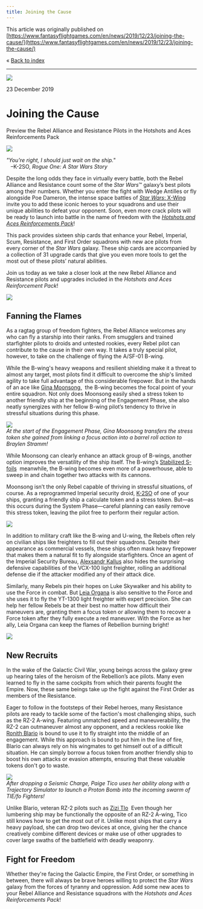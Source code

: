 ```yaml
---
title: Joining the Cause
---
```


This article was originally published on [https://www.fantasyflightgames.com/en/news/2019/12/23/joining-the-cause/](https://www.fantasyflightgames.com/en/news/2019/12/23/joining-the-cause/)

&laquo; [Back to index](../index.md)

---

![](abebcefabe9eaa5738956c9a2ca68a94.png)

23 December 2019

Joining the Cause
=================

Preview the Rebel Alliance and Resistance Pilots in the Hotshots and Aces Reinforcements Pack

![](f818f5be3d12ab0af3114e72aa219f11.png)

_"You're right, I should just wait on the ship."_  
   –K-2SO, _Rogue One: A Star Wars Story_

Despite the long odds they face in virtually every battle, both the Rebel Alliance and Resistance count some of the _Star Wars_™ galaxy’s best pilots among their numbers. Whether you enter the fight with Wedge Antilles or fly alongside Poe Dameron, the intense space battles of [_Star Wars_: X-Wing](https://www.fantasyflightgames.com/en/products/x-wing-second-edition/) invite you to add these iconic heroes to your squadrons and use their unique abilities to defeat your opponent. Soon, even more crack pilots will be ready to launch into battle in the name of freedom with the _[Hotshots and Aces Reinforcements Pack](https://www.fantasyflightgames.com/en/products/x-wing-second-edition/products/hotshots-and-aces-reinforcements-pack/)_!  

This pack provides sixteen ship cards that enhance your Rebel, Imperial, Scum, Resistance, and First Order squadrons with new ace pilots from every corner of the _Star Wars_ galaxy. These ship cards are accompanied by a collection of 31 upgrade cards that give you even more tools to get the most out of these pilots’ natural abilities.

Join us today as we take a closer look at the new Rebel Alliance and Resistance pilots and upgrades included in the _Hotshots and Aces Reinforcement Pack_!

![](afb5aedc5d52b16f56d5639688818b40.png)

Fanning the Flames
------------------

As a ragtag group of freedom fighters, the Rebel Alliance welcomes any who can fly a starship into their ranks. From smugglers and trained starfighter pilots to droids and untested rookies, every Rebel pilot can contribute to the cause in their own way. It takes a truly special pilot, however, to take on the challenge of flying the A/SF-01 B-wing. 

While the B-wing's heavy weapons and resilient shielding make it a threat to almost any target, most pilots find it difficult to overcome the ship's limited agility to take full advantage of this considerable firepower. But in the hands of an ace like [Gina Moonsong,](11b612661bf72fcbaadbddc03d6e26f8.png)  the B-wing becomes the focal point of your entire squadron. Not only does Moonsong easily shed a stress token to another friendly ship at the beginning of the Engagement Phase, she also neatly synergizes with her fellow B-wing pilot’s tendency to thrive in stressful situations during this phase.

![](386fbeea5fb6759fd53c6cc61050d316.jpg)  
_At the start of the Engagement Phase, Gina Moonsong transfers the stress token she gained from linking a focus action into a barrel roll action to Braylen Stramm!_

While Moonsong can clearly enhance an attack group of B-wings, another option improves the versatility of the ship itself. The B-wing’s [Stabilized S-foils](3cf4b8a3eb7187659333a04c15003e28.png)  meanwhile, the B-wing becomes even more of a powerhouse, able to sweep in and chain together two attacks with its cannons.

Moonsong isn’t the only Rebel capable of thriving in stressful situations, of course. As a reprogrammed Imperial security droid, [K-2SO](1f926b80f452a538981914124aca4d97.png) of one of your ships, granting a friendly ship a calculate token and a stress token. But—as this occurs during the System Phase—careful planning can easily remove this stress token, leaving the pilot free to perform their regular action.

![](6a9ef5727fee72a3da6bad56e6b40088.png)

In addition to military craft like the B-wing and U-wing, the Rebels often rely on civilian ships like freighters to fill out their squadrons. Despite their appearance as commercial vessels, these ships often mask heavy firepower that makes them a natural fit to fly alongside starfighters. Once an agent of the Imperial Security Bureau, [Alexsandr Kallus](65c033a0b31671892618bf68d46ce31a.png) also hides the surprising defensive capabilities of the VCX-100 light freighter, rolling an additional defense die if the attacker modified any of their attack dice.

Similarly, many Rebels pin their hopes on Luke Skywalker and his ability to use the Force in combat. But [Leia Organa](86fdb27e232b3b6274ffddcec86b3efb.png) is also sensitive to the Force and she uses it to fly the YT-1300 light freighter with expert precision. She can help her fellow Rebels be at their best no matter how difficult their maneuvers are, granting them a focus token or allowing them to recover a Force token after they fully execute a red maneuver. With the Force as her ally, Leia Organa can keep the flames of Rebellion burning bright!

![](36cd39d4b1b4867088866fd8a3e2b08d.png)

New Recruits
------------

In the wake of the Galactic Civil War, young beings across the galaxy grew up hearing tales of the heroism of the Rebellion’s ace pilots. Many even learned to fly in the same cockpits from which their parents fought the Empire. Now, these same beings take up the fight against the First Order as members of the Resistance.

Eager to follow in the footsteps of their Rebel heroes, many Resistance pilots are ready to tackle some of the faction's most challenging ships, such as the RZ-2 A-wing. Featuring unmatched speed and maneuverability, the RZ-2 can outmaneuver almost any opponent, and a reckless rookie like [Ronith Blario](e9f868e22b48074f595d0af0cfb13bb1.png) is bound to use it to fly straight into the middle of an engagement. While this approach is bound to put him in the line of fire, Blario can always rely on his wingmates to get himself out of a difficult situation. He can simply borrow a focus token from another friendly ship to boost his own attacks or evasion attempts, ensuring that these valuable tokens don't go to waste.

![](16031e82dc968c4a45610ab2fdf64e91.jpg)  
_After dropping a Seismic Charge, Paige Tico uses her ability along with a Trajectory Simulator to launch a Proton Bomb into the incoming swarm of TIE/fo Fighters!_

Unlike Blario, veteran RZ-2 pilots such as [Zizi Tlo](525c8cdf2c6d579dae91d5adc84e620a.png)  Even though her lumbering ship may be functionally the opposite of an RZ-2 A-wing, Tico still knows how to get the most out of it. Unlike most ships that carry a heavy payload, she can drop two devices at once, giving her the chance creatively combine different devices or make use of other upgrades to cover large swaths of the battlefield with deadly weaponry.

Fight for Freedom
-----------------

Whether they're facing the Galactic Empire, the First Order, or something in between, there will always be brave heroes willing to protect the _Star Wars_ galaxy from the forces of tyranny and oppression. Add some new aces to your Rebel Alliance and Resistance squadrons with the _Hotshots and Aces Reinforcements Pack_! 

[](http://community.fantasyflightgames.com/index.php?/forum/222-x-wing/)